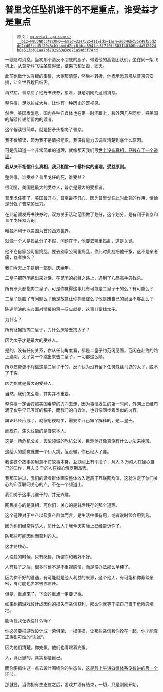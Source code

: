 # 普里戈任坠机谁干的不是重点，谁受益才是重点

> 原文：[`mp.weixin.qq.com/s?__biz=MzU3NDc5Nzc0NQ==&mid=2247525411&idx=1&sn=a0346bc56c49f55d2de2cd03bcd5f29d&chksm=fd2ec6fdca594feb3f7f0ff303140346bc4a5f2224b8a513bd01aa7bb702963a3c871a50d5f7#rd`](http://mp.weixin.qq.com/s?__biz=MzU3NDc5Nzc0NQ==&mid=2247525411&idx=1&sn=a0346bc56c49f55d2de2cd03bcd5f29d&chksm=fd2ec6fdca594feb3f7f0ff303140346bc4a5f2224b8a513bd01aa7bb702963a3c871a50d5f7#rd)

一则临时消息，当初那个造反不彻底的厨子，带着他的高管团队们，坐在同一架飞机上，从莫斯科飞往圣彼得堡，结果飞机坠毁，团灭。 

此前他做什么背叛的事情，大家都清楚，然后神转折，他表示愿意服从普京的安排，让全世界瞠目结舌。 

再然后，普京给了他丹书铁券，接着，就是刚刚的这则消息。

整件事，足以拍成大片，让你有一种历史的既视感。 

然后，美国发消息，国内各种自媒体也在第一时间跟上，和外网几乎同步，把美国的解读传递给国内的读者。 

这个解读很简单，就是把矛头指向了普京。 

我不做解读，因为我不是情报组织，我没有能力去调查清楚到底什么原因。 

可是我知道一个非常简单的道理，就像那天我们写[世上没有真相，只残存了一个道理](http://mp.weixin.qq.com/s?__biz=MzU0MjYwNDU2Mw==&mid=2247511924&idx=1&sn=ee181dac3478a0a2913975c011957406&chksm=fb1ac308cc6d4a1e1b316434b95da35f88c34d343f82b170e62714245417b8e4b11b79633005&scene=21#wechat_redirect)。

**我从来不相信什么真相，我只相信一个最朴实的道理，受益原则。** 

整件事，谁受益？普里戈任的死，谁受益？

很明显，美国是最大的受益人，普京是最大的受损者。

普里戈任死了，美国最开心，普京最不开心，因为普里戈任此时此刻的作用，恰恰是分担了普京的压力。

在此前颁发丹书铁券时，双方关于活动范围做了划分，这个划分，是有利于普京和普里戈任双方的。 

唯独不利于以美国为首的西方世界。

就像一个人是捣乱分子不假，问题在于，他要去哪里捣乱，这是关键。 

他不在自家公司里捣乱，要去别家公司里捣乱，你此时此刻把他干掉，这不是亲者痛，仇者快么？ 

[我们今天上午提到一部剧，庆余年。](http://mp.weixin.qq.com/s?__biz=MzU0MjYwNDU2Mw==&mid=2247511955&idx=1&sn=85f130d0390af3e8fe6500474daf4749&chksm=fb1ac3efcc6d4af98b55faf20efda2cfd4e71700982253ce9b629d9e9583cc21473a28189bca&scene=21#wechat_redirect) 

二皇子把范闲邀出来对话，在范闲的必经之路上，遇到了八品高手的截杀。 

所有矛头都指向二皇子，可是你觉得这事儿有可能是二皇子干的么？有可能么？ 

二皇子是脑子有问题么？他是故意让你抓破绽么？他是嫌自己的局面不够乱么？ 

陈道明演的庆帝面对情报的第一反应就是，这事儿要找太子。 

为什么？

所有证据指向二皇子，为什么庆帝去找太子？ 

因为太子才是最大的受益人。

是的，没有任何关系，你从任何角度看，都是二皇子约范闲见面，范闲在赴约的路上遇刺，太子第一个跳出来告二皇子，一切都这么顺。

所以庆帝更不相信这是二皇子干的，反而认为没有留下任何蛛丝马迹的太子，脱不了干系。 

因为你就是最大的受益人。 

当然，我们怎么看，其实并不重要。 

整件事一定会按照美国希望的方向去走，因为事情发生的第一时间，外网上已经布满了似乎早已写好的稿子，而我们的自媒体，也好像同步着类似的内容。 

舆论已经形成了，就像电视剧里，需要给自己做个解释的，是二皇子。 

而现在，焦头烂额的是普京本人。

这是一场危机公关，舆论领域的危机公关，目测他好像真没有什么办法来挽回。 

这给人的感觉就像一个仙人跳，但没辙，你已经入了套。 

我讲这个故事的用意不在故事本身，互联网上有个段子，月入 3 万的人在操心自己的工作，月入 3 千的人在操心俄罗斯局势。 

我那天讲过，我们的读者群体画像整体收入远高于互联网均值，这就注定了你们关心的和互联网关心的点，不在一个频道上。 

我们对于这事儿谁干的，并无兴趣。

网民关心的是真相，可你们，关心的是背后残存的那个道理。

这个道理对于中产以及资产群体而言，是生活中很有用，或者说时常会用到的。 

因为你们经常得防人，防什么人？我今天实际上已经告诉你了。

防那些可能因你而获利的人。

这才是核心。 

人没钱的时候，只有感情，所谓你和我好不好。

人有钱了之后，很多时候不是不重视感情，而是没办法那么单纯了。

因为你不好的遭遇，有可能就是他人利益的来源，这个他人，有可能和你非常亲密，有可能也非常被你信任。

但是，重点来了，下面的重点一定要记得。

如果你把游戏设计成因你的损失而亲信获利，那么你就等于把自己置于危险的境地。

能听懂我在表达什么吗？

你必须要把游戏设计成一荣俱荣，一损俱损，让那些亲信和你拴在一起，你才能真正得到可控的“忠诚”。 

因为他们清楚，你完蛋，他们也得跟着完蛋。 

人，真正忠的，其实都是自己。

而你要抓住这一点去设计围绕你的生态位，[这是我上午讲四维体系没有讲的另一个环节。](http://mp.weixin.qq.com/s?__biz=MzU0MjYwNDU2Mw==&mid=2247511955&idx=1&sn=85f130d0390af3e8fe6500474daf4749&chksm=fb1ac3efcc6d4af98b55faf20efda2cfd4e71700982253ce9b629d9e9583cc21473a28189bca&scene=21#wechat_redirect)

那就是，当你拥有生态位之后，游戏并没有结束，一切，只是刚刚开始。